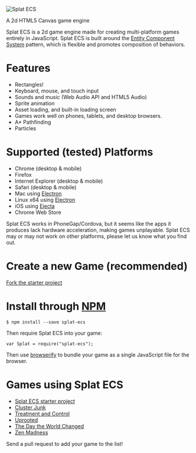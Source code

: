 ![Splat ECS](./images/splat-ecs-logo.png)

A 2d HTML5 Canvas game engine

Splat ECS is a 2d game engine made for creating multi-platform games entirely in JavaScript. Splat ECS is built around the [Entity Component System](https://github.com/ericlathrop/entity-component-system) pattern, which is flexible and promotes composition of behaviors.

# Features

* Rectangles!
* Keyboard, mouse, and touch input
* Sounds and music (Web Audio API and HTML5 Audio)
* Sprite animation
* Asset loading, and built-in loading screen
* Games work well on phones, tablets, and desktop browsers.
* A\* Pathfinding
* Particles

# Supported (tested) Platforms

* Chrome (desktop & mobile)
* Firefox
* Internet Explorer (desktop & mobile)
* Safari (desktop & mobile)
* Mac using [Electron](https://github.com/atom/electron)
* Linux x64 using [Electron](https://github.com/atom/electron)
* iOS using [Ejecta](http://impactjs.com/ejecta)
* Chrome Web Store

Splat ECS works in PhoneGap/Cordova, but it seems like the apps it produces lack hardware acceleration, making games unplayable.
Splat ECS may or may not work on other platforms, please let us know what you find out.

# Create a new Game (recommended)

[Fork the starter project](https://github.com/SplatJS/splat-ecs-starter-project)

# Install through [NPM](https://www.npmjs.org)

```
$ npm install --save splat-ecs
```
Then require Splat ECS into your game:
```
var Splat = require("splat-ecs");
```
Then use [browserify](http://browserify.org/) to bundle your game as a single JavaScript file for the browser.

# Games using Splat ECS

* [Splat ECS starter project](https://github.com/SplatJS/splat-ecs-starter-project)
* [Cluster Junk](https://github.com/TwoScoopGames/Cluster-Junk)
* [Treatment and Control](https://github.com/TwoScoopGames/Treatment-and-Control)
* [Uprooted](https://github.com/TwoScoopGames/ld32)
* [The Day the World Changed](https://github.com/TwoScoopGames/ggj15)
* [Zen Madness](https://github.com/aquisenberry/ggj_meditate)

Send a pull request to add your game to the list!
